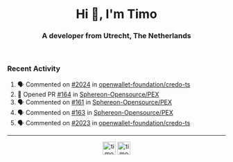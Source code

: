 <h1 align="center">Hi 👋, I'm Timo</h1>
<h3 align="center">A developer from Utrecht, The Netherlands</h3>
<br/>
<!-- https://github.com/rahuldkjain/github-profile-readme-generator --!>

<!--  <p align="left"><img src="https://github-readme-stats.vercel.app/api?username=timoglastra&show_icons=true&count_private=true&" alt="timoglastra" /></p> --!>

<!--
Github language stats
<p align="left"><img src="https://github-readme-stats.vercel.app/api/top-langs/?username=timoglastra&layout=compact" alt="timoglastra" /><p>
-->

<!-- Codestats language stats -->
<!-- <p align="left"><img src="https://codestats-readme.vercel.app/api/top-langs/?username=timoglastra&layout=compact&language_count=12" alt="timoglastra" /><p>    --!>
  
<h3>Recent Activity</h3>

<!--START_SECTION:activity-->
1. 🗣 Commented on [#2024](https://github.com/openwallet-foundation/credo-ts/pull/2024#issuecomment-2331266326) in [openwallet-foundation/credo-ts](https://github.com/openwallet-foundation/credo-ts)
2. 💪 Opened PR [#164](https://github.com/Sphereon-Opensource/PEX/pull/164) in [Sphereon-Opensource/PEX](https://github.com/Sphereon-Opensource/PEX)
3. 🗣 Commented on [#161](https://github.com/Sphereon-Opensource/PEX/issues/161#issuecomment-2331055352) in [Sphereon-Opensource/PEX](https://github.com/Sphereon-Opensource/PEX)
4. 🗣 Commented on [#163](https://github.com/Sphereon-Opensource/PEX/issues/163#issuecomment-2330996680) in [Sphereon-Opensource/PEX](https://github.com/Sphereon-Opensource/PEX)
5. 🗣 Commented on [#2023](https://github.com/openwallet-foundation/credo-ts/pull/2023#issuecomment-2324388831) in [openwallet-foundation/credo-ts](https://github.com/openwallet-foundation/credo-ts)
<!--END_SECTION:activity-->

---

<p align="center">
<a href="https://twitter.com/timoglastra" target="blank"><img align="center" src="https://cdn.jsdelivr.net/npm/simple-icons@3.0.1/icons/twitter.svg" alt="timoglastra" height="30" width="30" /></a>
<a href="https://linkedin.com/in/timoglastra" target="blank"><img align="center" src="https://cdn.jsdelivr.net/npm/simple-icons@3.0.1/icons/linkedin.svg" alt="timoglastra" height="30" width="30" /></a>
</p>



